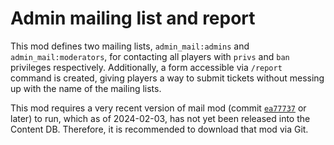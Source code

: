 # Admin mailing list and report

This mod defines two mailing lists, `admin_mail:admins` and `admin_mail:moderators`, for contacting all players with `privs` and `ban` privileges respectively. Additionally, a form accessible via `/report` command is created, giving players a way to submit tickets without messing up with the name of the mailing lists.

This mod requires a very recent version of mail mod (commit [`ea77737`](https://github.com/mt-mods/mail/commit/ea7773730ec8fa73dfef304fa0f1ff03013e0fba) or later) to run, which as of 2024-02-03, has not yet been released into the Content DB. Therefore, it is recommended to download that mod via Git.
